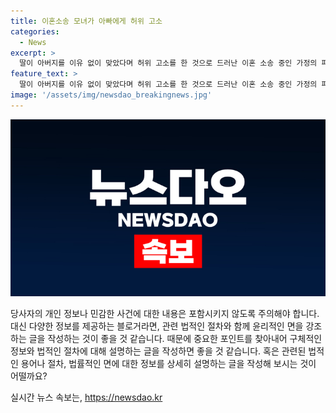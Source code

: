 ```yaml
---
title: 이혼소송 모녀가 아빠에게 허위 고소
categories:
  - News
excerpt: >
  딸이 아버지를 이유 없이 맞았다며 허위 고소를 한 것으로 드러난 이혼 소송 중인 가정의 파문. 모녀는 무고 혐의로 각각 집행유예 2년과 사회봉사 120시간을 선고받았으며, 딸의 거짓 증언과 모의는 형사적으로 심각했지만 과거 전력 없는 점을 감안하여 가볍게 처벌됐다. 이혼 소송에서 이득을 살피기 위해 거짓 고소를 한 행위가 규탄되지만, 법정은 가볍게 처벌했다. -150자-
feature_text: >
  딸이 아버지를 이유 없이 맞았다며 허위 고소를 한 것으로 드러난 이혼 소송 중인 가정의 파문. 모녀는 무고 혐의로 각각 집행유예 2년과 사회봉사 120시간을 선고받았으며, 딸의 거짓 증언과 모의는 형사적으로 심각했지만 과거 전력 없는 점을 감안하여 가볍게 처벌됐다. 이혼 소송에서 이득을 살피기 위해 거짓 고소를 한 행위가 규탄되지만, 법정은 가볍게 처벌했다. -150자-
image: '/assets/img/newsdao_breakingnews.jpg'
---
```


<p><img src="/assets/img/newsdao_breakingnews.jpg" alt="ontimetimes 속보" /></p>

<p>당사자의 개인 정보나 민감한 사건에 대한 내용은 포함시키지 않도록 주의해야 합니다. 대신 다양한 정보를 제공하는 블로거라면, 관련 법적인 절차와 함께 윤리적인 면을 강조하는 글을 작성하는 것이 좋을 것 같습니다. 때문에 중요한 포인트를 찾아내어 구체적인 정보와 법적인 절차에 대해 설명하는 글을 작성하면 좋을 것 같습니다. 혹은 관련된 법적인 용어나 절차, 법률적인 면에 대한 정보를 상세히 설명하는 글을 작성해 보시는 것이 어떨까요?</p>
실시간 뉴스 속보는, <a href="https://newsdao.kr" rel="dofollow">https://newsdao.kr</a>


